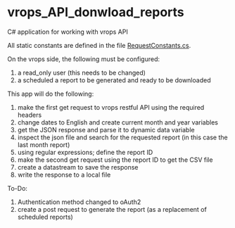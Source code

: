 # vrops_API_donwload_reports
C# application for working with vrops API

All static constants are defined in the file [RequestConstants.cs](https://github.com/karam-ajaj/vrops_API_donwload_reports/blob/22fe550baf5878160617844aacf6b3220859b67b/Constants/RequestConstants.cs).


On the vrops side, the following must be configured:
1. a read_only user (this needs to be changed)
2. a scheduled a report to be generated and ready to be downloaded


This app will do the following:
1. make the first get request to vrops restful API using the required headers
2. change dates to English and create current month and year variables
3. get the JSON response and parse it to dynamic data variable
4. inspect the json file and search for the requested report (in this case the last month report)
5. using regular expressions; define the report ID
6. make the second get request using the report ID to get the CSV file
7. create a datastream to save the response
8. write the response to a local file 


To-Do:
1. Authentication method changed to oAuth2
2. create a post request to generate the report (as a replacement of scheduled reports)
